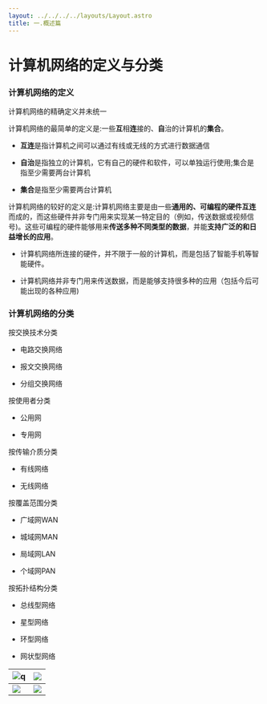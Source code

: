 ```yaml
---
layout: ../../../../layouts/Layout.astro
title: 一.概述篇
---
```


# 计算机网络的定义与分类

### 计算机网络的定义

计算机网络的精确定义并未统一

计算机网络的最简单的定义是:一些**互**相**连**接的、**自**治的计算机的**集合**。

- **互连**是指计算机之间可以通过有线或无线的方式进行数据通信

- **自治**是指独立的计算机，它有自己的硬件和软件，可以单独运行使用;集合是指至少需要两台计算机

- **集合**是指至少需要两台计算机

计算机网络的较好的定义是:计算机网络主要是由一些**通用的、可编程的硬件互连**而成的，而这些硬件并非专门用来实现某一特定目的（例如，传送数据或视频信号)。这些可编程的硬件能够用来**传送多种不同类型的数据**，并能**支持广泛的和日益增长的应用**。

- 计算机网络所连接的硬件，并不限于一般的计算机，而是包括了智能手机等智能硬件。

- 计算机网络并非专门用来传送数据，而是能够支持很多种的应用（包括今后可能出现的各种应用)

### 计算机网络的分类

按交换技术分类

- 电路交换网络

- 报文交换网络

- 分组交换网络

按使用者分类

- 公用网

- 专用网

按传输介质分类

- 有线网络

- 无线网络

按覆盖范围分类

- 广域网WAN

- 城域网MAN

- 局域网LAN

- 个域网PAN

按拓扑结构分类

- 总线型网络

- 星型网络

- 环型网络

- 网状型网络

| ![q](https://img.0pt.icu/computernet/1-3/1-3-1.png) | ![](https://img.0pt.icu/computernet/1-3/1-3-2.png) |
| ----------------------------------------------- | ---------------------------------------------- |
| ![](https://img.0pt.icu/computernet/1-3/1-3-3.png)  | ![](https://img.0pt.icu/computernet/1-3/1-3-4.png) |
